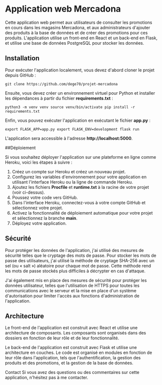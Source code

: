 # Application web Mercadona
Cette application web permet aux utilisateurs de consulter les promotions en cours dans les magasins Mercadona, et aux administrateurs d'ajouter des produits à la base de données et de créer des promotions pour ces produits. L'application utilise un front-end en React et un back-end en Flask, et utilise une base de données PostgreSQL pour stocker les données.

## Installation
Pour exécuter l'application localement, vous devez d'abord cloner le projet depuis GitHub :

`git clone https://github.com/dege70/projet-mercadona`

Ensuite, vous devez créer un environnement virtuel pour Python et installer les dépendances à partir du fichier **requirements.txt** :

`python3 -m venv venv
source venv/bin/activate
pip install -r requirements.txt`

Enfin, vous pouvez exécuter l'application en exécutant le fichier **app.py** :

`export FLASK_APP=app.py
export FLASK_ENV=development
flask run`

L'application sera accessible à l'adresse **http://localhost:5000**.

##Déploiement

Si vous souhaitez déployer l'application sur une plateforme en ligne comme Heroku, voici les étapes à suivre :

1. Créez un compte sur Heroku et créez un nouveau projet.
2. Configurez les variables d'environnement pour votre application en utilisant l'interface Heroku ou la ligne de commande Heroku.
3. Ajoutez les fichiers **Procfile** et **runtime.txt** à la racine de votre projet (voir ci-dessus).
4. Poussez votre code vers GitHub.
5. Dans l'interface Heroku, connectez-vous à votre compte GitHub et sélectionnez votre projet.
6. Activez la fonctionnalité de déploiement automatique pour votre projet et sélectionnez la branche **main**.
7. Déployez votre application.

## Sécurité
Pour protéger les données de l'application, j'ai utilisé des mesures de sécurité telles que le cryptage des mots de passe. Pour stocker les mots de passe des utilisateurs, j'ai utilisé la méthode de cryptage SHA-256 avec un sel (ou « salt ») aléatoire pour chaque mot de passe. Cette méthode rend les mots de passe stockés plus difficiles à décrypter en cas d'attaque.

J'ai également mis en place des mesures de sécurité pour protéger les données utilisateur, telles que l'utilisation de HTTPS pour toutes les communications avec le serveur et la mise en place d'un système d'autorisation pour limiter l'accès aux fonctions d'administration de l'application.

## Architecture
Le front-end de l'application est construit avec React et utilise une architecture de composants. Les composants sont organisés dans des dossiers en fonction de leur rôle et de leur fonctionnalité.

Le back-end de l'application est construit avec Flask et utilise une architecture en couches. Le code est organisé en modules en fonction de leur rôle dans l'application, tels que l'authentification, la gestion des produits et des promotions, et la gestion de la base de données.

Contact
Si vous avez des questions ou des commentaires sur cette application, n'hésitez pas à me contacter.